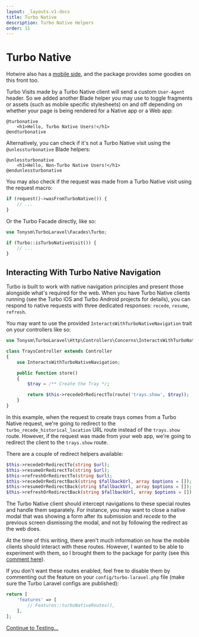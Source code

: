 ```yaml
---
layout: _layouts.v1-docs
title: Turbo Native
description: Turbo Native Helpers
order: 11
---
```


# Turbo Native

Hotwire also has a [mobile side](https://turbo.hotwired.dev/handbook/native), and the package provides some goodies on this front too.

Turbo Visits made by a Turbo Native client will send a custom `User-Agent` header. So we added another Blade helper you may use to toggle fragments or assets (such as mobile specific stylesheets) on and off depending on whether your page is being rendered for a Native app or a Web app:

```blade
@turbonative
    <h1>Hello, Turbo Native Users!</h1>
@endturbonative
```

Alternatively, you can check if it's not a Turbo Native visit using the `@unlessturbonative` Blade helpers:

```blade
@unlessturbonative
    <h1>Hello, Non-Turbo Native Users!</h1>
@endunlessturbonative
```

You may also check if the request was made from a Turbo Native visit using the request macro:

```php
if (request()->wasFromTurboNative()) {
    // ...
}
```

Or the Turbo Facade directly, like so:

```php
use Tonysm\TurboLaravel\Facades\Turbo;

if (Turbo::isTurboNativeVisit()) {
    // ...
}
```

## Interacting With Turbo Native Navigation

Turbo is built to work with native navigation principles and present those alongside what's required for the web. When you have Turbo Native clients running (see the Turbo iOS and Turbo Android projects for details), you can respond to native requests with three dedicated responses: `recede`, `resume`, `refresh`.

You may want to use the provided `InteractsWithTurboNativeNavigation` trait on your controllers like so:

```php
use Tonysm\TurboLaravel\Http\Controllers\Concerns\InteractsWithTurboNativeNavigation;

class TraysController extends Controller
{
    use InteractsWithTurboNativeNavigation;

    public function store()
    {
        $tray = /** Create the Tray */;

        return $this->recedeOrRedirectTo(route('trays.show', $tray));
    }
}
```

In this example, when the request to create trays comes from a Turbo Native request, we're going to redirect to the `turbo_recede_historical_location` URL route instead of the `trays.show` route. However, if the request was made from your web app, we're going to redirect the client to the `trays.show` route.

There are a couple of redirect helpers available:

```php
$this->recedeOrRedirectTo(string $url);
$this->resumeOrRedirectTo(string $url);
$this->refreshOrRedirectTo(string $url);
$this->recedeOrRedirectBack(string $fallbackUrl, array $options = []);
$this->resumeOrRedirectBack(string $fallbackUrl, array $options = []);
$this->refreshOrRedirectBack(string $fallbackUrl, array $options = []);
```

The Turbo Native client should intercept navigations to these special routes and handle them separately. For instance, you may want to close a native modal that was showing a form after its submission and _recede_ to the previous screen dismissing the modal, and not by following the redirect as the web does.

At the time of this writing, there aren't much information on how the mobile clients should interact with these routes. However, I wanted to be able to experiment with them, so I brought them to the package for parity (see this [comment here](https://github.com/hotwired/turbo-rails/issues/78#issuecomment-815897904)).

If you don't want these routes enabled, feel free to disable them by commenting out the feature on your `config/turbo-laravel.php` file (make sure the Turbo Laravel configs are published):

```php
return [
    'features' => [
        // Features::turboNativeRoutes(),
    ],
];
```

[Continue to Testing...](/docs/{{version}}/testing)
